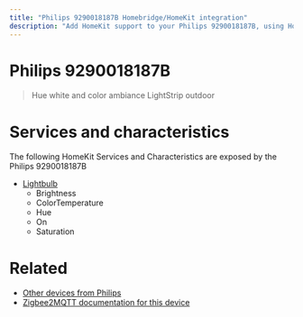 ```yaml
---
title: "Philips 9290018187B Homebridge/HomeKit integration"
description: "Add HomeKit support to your Philips 9290018187B, using Homebridge, Zigbee2MQTT and homebridge-z2m."
---
```

<!---
This file has been GENERATED using src/docgen/docgen.ts
DO NOT EDIT THIS FILE MANUALLY!
-->
# Philips 9290018187B
> Hue white and color ambiance LightStrip outdoor


# Services and characteristics
The following HomeKit Services and Characteristics are exposed by
the Philips 9290018187B

* [Lightbulb](../../light.md)
  * Brightness
  * ColorTemperature
  * Hue
  * On
  * Saturation


# Related
* [Other devices from Philips](../index.md#philips)
* [Zigbee2MQTT documentation for this device](https://www.zigbee2mqtt.io/devices/9290018187B.html)
